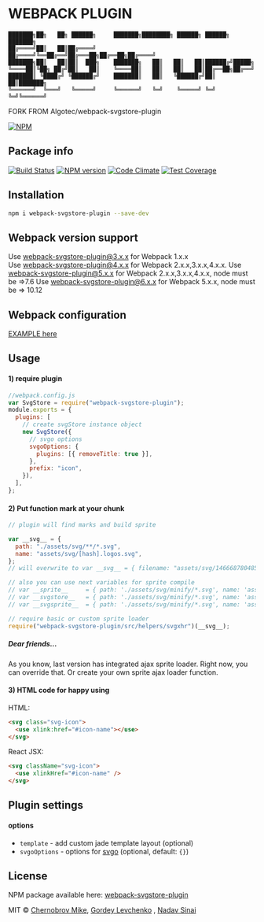 # WEBPACK PLUGIN

```
███████╗██╗   ██╗ ██████╗     ███████╗████████╗ ██████╗ ██████╗ ███████╗
██╔════╝██║   ██║██╔════╝     ██╔════╝╚══██╔══╝██╔═══██╗██╔══██╗██╔════╝
███████╗██║   ██║██║  ███╗    ███████╗   ██║   ██║   ██║██████╔╝█████╗
╚════██║╚██╗ ██╔╝██║   ██║    ╚════██║   ██║   ██║   ██║██╔══██╗██╔══╝
███████║ ╚████╔╝ ╚██████╔╝    ███████║   ██║   ╚██████╔╝██║  ██║███████╗
╚══════╝  ╚═══╝   ╚═════╝     ╚══════╝   ╚═╝    ╚═════╝ ╚═╝  ╚═╝╚══════╝
```

FORK FROM Algotec/webpack-svgstore-plugin

[![NPM](https://nodei.co/npm/webpack-svgstore-plugin.png?downloads=true&downloadRank=true&stars=true)](https://nodei.co/npm/webpack-svgstore-plugin/)

## Package info

[![Build Status](https://travis-ci.org/mrsum/webpack-svgstore-plugin.svg?branch=master)](https://travis-ci.org/mrsum/webpack-svgstore-plugin)
[![NPM version](https://badge.fury.io/js/webpack-svgstore-plugin.svg)](https://badge.fury.io/js/webpack-svgstore-plugin)
[![Code Climate](https://codeclimate.com/github/mrsum/webpack-svgstore-plugin/badges/gpa.svg)](https://codeclimate.com/github/mrsum/webpack-svgstore-plugin)
[![Test Coverage](https://codeclimate.com/github/mrsum/webpack-svgstore-plugin/badges/coverage.svg)](https://codeclimate.com/github/mrsum/webpack-svgstore-plugin/coverage)

## Installation

```bash
npm i webpack-svgstore-plugin --save-dev
```

## Webpack version support

Use webpack-svgstore-plugin@3.x.x for Webpack 1.x.x  
Use webpack-svgstore-plugin@4.x.x for Webpack 2.x.x,3.x.x,4.x.x.
Use webpack-svgstore-plugin@5.x.x for Webpack 2.x.x,3.x.x,4.x.x, node must be =>7.6
Use webpack-svgstore-plugin@6.x.x for Webpack 5.x.x, node must be => 10.12

## Webpack configuration

[EXAMPLE here](https://github.com/mrsum/webpack-svgstore-plugin/tree/develop/platform)

## Usage

#### 1) require plugin

```javascript
//webpack.config.js
var SvgStore = require("webpack-svgstore-plugin");
module.exports = {
  plugins: [
    // create svgStore instance object
    new SvgStore({
      // svgo options
      svgoOptions: {
        plugins: [{ removeTitle: true }],
      },
      prefix: "icon",
    }),
  ],
};
```

#### 2) Put function mark at your chunk

```javascript
// plugin will find marks and build sprite

var __svg__ = {
  path: "./assets/svg/**/*.svg",
  name: "assets/svg/[hash].logos.svg",
};
// will overwrite to var __svg__ = { filename: "assets/svg/1466687804854.logos.svg" };

// also you can use next variables for sprite compile
// var __sprite__     = { path: './assets/svg/minify/*.svg', name: 'assets/svg/[hash].icons.svg' };
// var __svgstore__   = { path: './assets/svg/minify/*.svg', name: 'assets/svg/[hash].stuff.svg' };
// var __svgsprite__  = { path: './assets/svg/minify/*.svg', name: 'assets/svg/[hash].1logos.svg' };

// require basic or custom sprite loader
require("webpack-svgstore-plugin/src/helpers/svgxhr")(__svg__);
```

##### Dear friends...

As you know, last version has integrated ajax sprite loader.
Right now, you can override that.
Or create your own sprite ajax loader function.

#### 3) HTML code for happy using

HTML:

```html
<svg class="svg-icon">
  <use xlink:href="#icon-name"></use>
</svg>
```

React JSX:

```html
<svg className="svg-icon">
  <use xlinkHref="#icon-name" />
</svg>
```

## Plugin settings

#### options

- `template` - add custom jade template layout (optional)
- `svgoOptions` - options for [svgo](https://github.com/svg/svgo) (optional, default: `{}`)

## License

NPM package available here: [webpack-svgstore-plugin](https://www.npmjs.com/package/webpack-svgstore-plugin)

MIT © [Chernobrov Mike](http://mrsum.ru), [Gordey Levchenko](https://github.com/lgordey) , [Nadav Sinai](https://github.com/nadavsinai)
